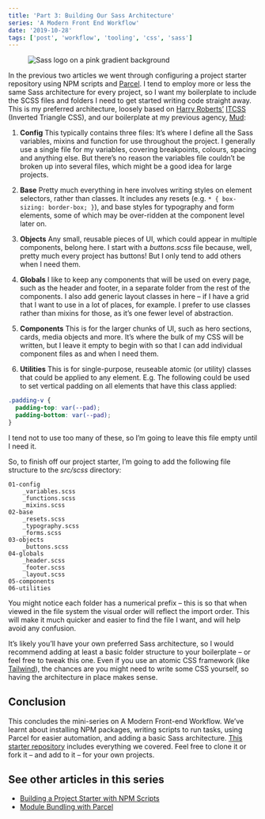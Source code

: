 ```yaml
---
title: 'Part 3: Building Our Sass Architecture'
series: 'A Modern Front End Workflow'
date: '2019-10-28'
tags: ['post', 'workflow', 'tooling', 'css', 'sass']
---
```


<figure>
  <img src="a-modern-front-end-workflow-03_01.png" alt="Sass logo on a pink gradient background">
</figure>

In the previous two articles we went through configuring a project starter repository using NPM scripts and [Parcel](https://parceljs.org/). I tend to employ more or less the same Sass architecture for every project, so I want my boilerplate to include the SCSS files and folders I need to get started writing code straight away. This is my preferred architecture, loosely based on [Harry Roberts’](https://csswizardry.com/) [ITCSS](https://www.hongkiat.com/blog/inverted-triangle-css-web-development/) (Inverted Triangle CSS), and our boilerplate at my previous agency, [Mud](https://ournameismud.co.uk/):

1. **Config** This typically contains three files: It’s where I define all the Sass variables, mixins and function for use throughout the project. I generally use a single file for my variables, covering breakpoints, colours, spacing and anything else. But there’s no reason the variables file couldn’t be broken up into several files, which might be a good idea for large projects.

2. **Base** Pretty much everything in here involves writing styles on element selectors, rather than classes. It includes any resets (e.g. `* { box-sizing: border-box; }`), and base styles for typography and form elements, some of which may be over-ridden at the component level later on.

3. **Objects** Any small, reusable pieces of UI, which could appear in multiple components, belong here. I start with a _buttons.scss_ file because, well, pretty much every project has buttons! But I only tend to add others when I need them.

4. **Globals** I like to keep any components that will be used on every page, such as the header and footer, in a separate folder from the rest of the components. I also add generic layout classes in here – if I have a grid that I want to use in a lot of places, for example. I prefer to use classes rather than mixins for those, as it’s one fewer level of abstraction.

5. **Components** This is for the larger chunks of UI, such as hero sections, cards, media objects and more. It’s where the bulk of my CSS will be written, but I leave it empty to begin with so that I can add individual component files as and when I need them.

6. **Utilities** This is for single-purpose, reuseable atomic (or utility) classes that could be applied to any element. E.g. The following could be used to set vertical padding on all elements that have this class applied:

```scss
.padding-v {
  padding-top: var(--pad);
  padding-bottom: var(--pad);
}
```

I tend not to use too many of these, so I’m going to leave this file empty until I need it.

So, to finish off our project starter, I’m going to add the following file structure to the _src/scss_ directory:

```
01-config
	_variables.scss
	_functions.scss
	_mixins.scss
02-base
	_resets.scss
	_typography.scss
	_forms.scss
03-objects
	_buttons.scss
04-globals
	_header.scss
	_footer.scss
	_layout.scss
05-components
06-utilities
```

You might notice each folder has a numerical prefix – this is so that when viewed in the file system the visual order will reflect the import order. This will make it much quicker and easier to find the file I want, and will help avoid any confusion.

It’s likely you’ll have your own preferred Sass architecture, so I would recommend adding at least a basic folder structure to your boilerplate – or feel free to tweak this one. Even if you use an atomic CSS framework (like [Tailwind](https://tailwindcss.com/)), the chances are you might need to write some CSS yourself, so having the architecture in place makes sense.

## Conclusion

This concludes the mini-series on A Modern Front-end Workflow. We’ve learnt about installing NPM packages, writing scripts to run tasks, using Parcel for easier automation, and adding a basic Sass architecture. [This starter repository](https://github.com/mbarker84/parcel-starter) includes everything we covered. Feel free to clone it or fork it – and add to it – for your own projects.

## See other articles in this series

- [Building a Project Starter with NPM Scripts](/a-modern-front-end-workflow-part-1/)
- [Module Bundling with Parcel](/a-modern-front-end-workflow-part-2/)
